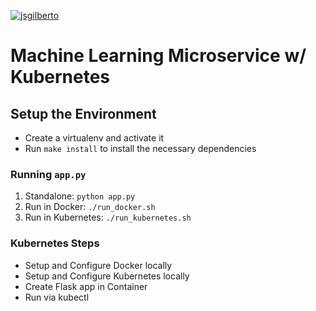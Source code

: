 [![jsgilberto](https://circleci.com/gh/jsgilberto/machine-learning-microservice.svg?style=svg)](https://github.com/jsgilberto/machine-learning-microservice)

# Machine Learning Microservice w/ Kubernetes
## Setup the Environment

* Create a virtualenv and activate it
* Run `make install` to install the necessary dependencies

### Running `app.py`

1. Standalone:  `python app.py`
2. Run in Docker:  `./run_docker.sh`
3. Run in Kubernetes:  `./run_kubernetes.sh`

### Kubernetes Steps

* Setup and Configure Docker locally
* Setup and Configure Kubernetes locally
* Create Flask app in Container
* Run via kubectl

